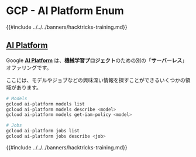 # GCP - AI Platform Enum

{{#include ../../../banners/hacktricks-training.md}}

## [AI Platform](https://cloud.google.com/sdk/gcloud/reference/ai-platform/) <a href="#reviewing-ai-platform-configurations" id="reviewing-ai-platform-configurations"></a>

Google [**AI Platform**](https://cloud.google.com/ai-platform/) は、**機械学習プロジェクト**のための別の「**サーバーレス**」オファリングです。

ここには、モデルやジョブなどの興味深い情報を探すことができるいくつかの領域があります。
```bash
# Models
gcloud ai-platform models list
gcloud ai-platform models describe <model>
gcloud ai-platform models get-iam-policy <model>

# Jobs
gcloud ai-platform jobs list
gcloud ai-platform jobs describe <job>
```
{{#include ../../../banners/hacktricks-training.md}}
